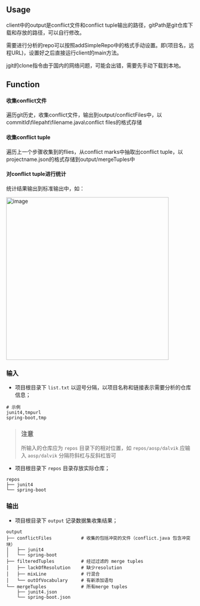 ## Usage
client中的output是conflict文件和conflict tuple输出的路径，gitPath是git仓库下载和存放的路径，可以自行修改。

需要进行分析的repo可以按照addSimpleRepo中的格式手动设置。即(项目名，远程URL)，设置好之后直接运行client的main方法。

jgit的clone指令由于国内的网络问题，可能会出错，需要先手动下载到本地。

## Function
#### 收集conflict文件
遍历git历史，收集conflict文件，输出到output/conflictFiles中，以commitId\filepaht\filename.java\conflict files的格式存储
#### 收集conflict tuple
遍历上一个步骤收集到的flies，从conflict marks中抽取出conflict tuple，以projectname.json的格式存储到output/mergeTuples中
#### 对conflict tuple进行统计
统计结果输出到标准输出中，如：

<img width="435" alt="image" src="https://user-images.githubusercontent.com/61650772/178206331-3eb4b3ca-4567-42d8-8387-21c96a6bd8ef.png">

### 输入
* 项目根目录下 `list.txt` 以逗号分隔，以项目名称和链接表示需要分析的仓库信息；
```
# 示例
junit4,tmpurl
spring-boot,tmp
```
> ### 注意
> 所输入的仓库应为 `repos` 目录下的相对位置，如 `repos/aosp/dalvik` 应输入 `aosp/dalvik` 分隔符斜杠与反斜杠皆可
* 项目根目录下 `repos` 目录存放实际仓库；
```
repos
├── junit4
└── spring-boot
```
### 输出
* 项目根目录下 `output` 记录数据集收集结果；
```
output
├── conflictFiles           # 收集的包括冲突的文件（conflict.java 包含冲突块）
│   ├── junit4
│   └── spring-boot
├── filteredTuples          # 经过过滤的 merge tuples
│   ├── lackOfResolution    # 缺少resolution
│   ├── mixLine             # 行混合
│   └── outOfVocabulary     # 有新添加语句
└── mergeTuples             # 所有merge tuples
    ├── junit4.json
    └── spring-boot.json
```